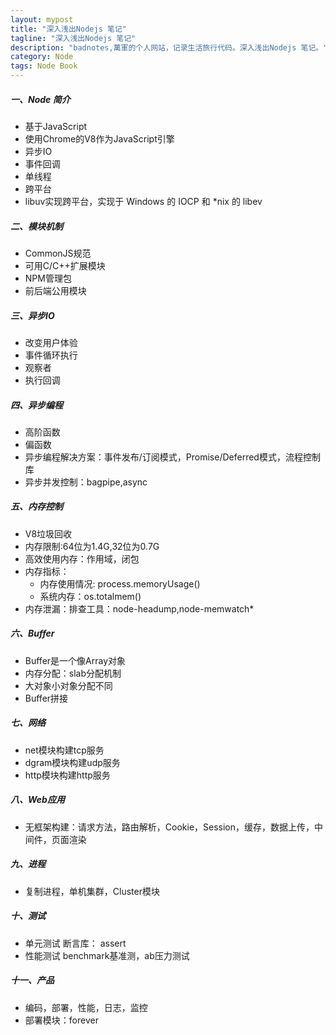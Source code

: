 ```yaml
---
layout: mypost
title: "深入浅出Nodejs 笔记"
tagline: "深入浅出Nodejs 笔记"
description: "badnotes,萬軍的个人网站，记录生活旅行代码。深入浅出Nodejs 笔记。"
category: Node
tags: Node Book
---
```





##### 一、Node 简介

* 基于JavaScript
* 使用Chrome的V8作为JavaScript引擎
* 异步IO
* 事件回调
* 单线程
* 跨平台
* libuv实现跨平台，实现于 Windows 的 IOCP 和 *nix 的 libev

##### 二、模块机制
* CommonJS规范
* 可用C/C++扩展模块
* NPM管理包
* 前后端公用模块

##### 三、异步IO
* 改变用户体验
* 事件循环执行
* 观察者
* 执行回调

##### 四、异步编程
* 高阶函数
* 偏函数
* 异步编程解决方案：事件发布/订阅模式，Promise/Deferred模式，流程控制库
* 异步并发控制：bagpipe,async

##### 五、内存控制
* V8垃圾回收
* 内存限制:64位为1.4G,32位为0.7G
* 高效使用内存：作用域，闭包
* 内存指标：
	* 内存使用情况: process.memoryUsage()
	* 系统内存：os.totalmem()
* 内存泄漏：排查工具：node-headump,node-memwatch* 

##### 六、Buffer
* Buffer是一个像Array对象
* 内存分配：slab分配机制
* 大对象小对象分配不同
* Buffer拼接

##### 七、网络
* net模块构建tcp服务
* dgram模块构建udp服务
* http模块构建http服务

##### 八、Web应用
* 无框架构建：请求方法，路由解析，Cookie，Session，缓存，数据上传，中间件，页面渲染

##### 九、进程
* 复制进程，单机集群，Cluster模块

##### 十、测试
* 单元测试 断言库： assert
* 性能测试 benchmark基准测，ab压力测试

##### 十一、产品
* 编码，部署，性能，日志，监控
* 部署模块：forever